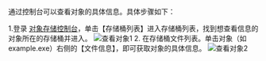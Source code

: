 通过控制台可以查看对象的具体信息。具体步骤如下：

1.登录 [对象存储控制台](http://console.tce.fsphere.cn/cos5)，单击【存储桶列表】进入存储桶列表，找到想查看信息的对象所在的存储桶并进入。
![查看对象1](https://mc.qcloudimg.com/static/img/3b378105bc5a54f20fb16b75011aa161/image.png)
2. 在存储桶文件列表。单击对象（如 example.exe）右侧的【文件信息】，即可获取对象的具体信息。
![查看对象2](https://mc.qcloudimg.com/static/img/30d6dcc4fa71f716a1e78ed79bca2a93/image.png)
